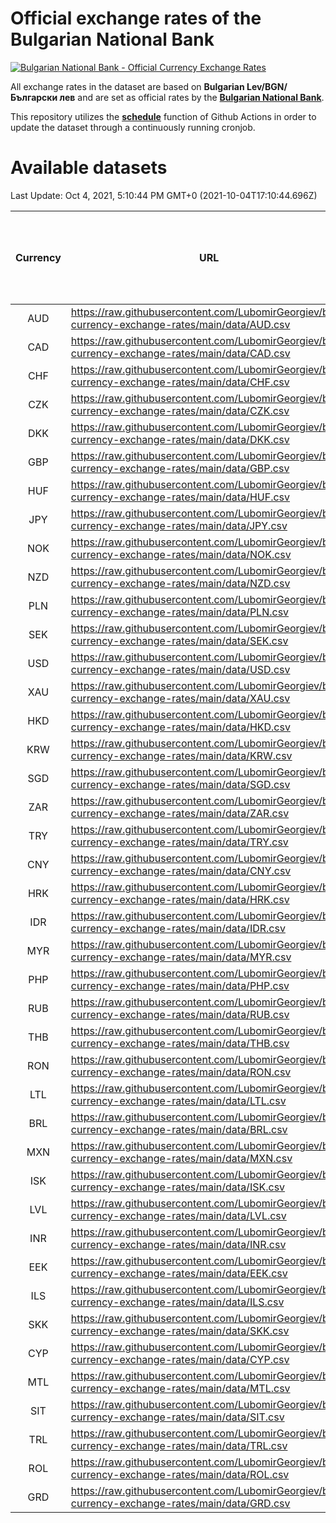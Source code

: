 # Official exchange rates of the Bulgarian National Bank

[![Bulgarian National Bank - Official Currency Exchange Rates](https://github.com/LubomirGeorgiev/bnb-currency-exchange-rates/actions/workflows/update-rates.yml/badge.svg?branch=main)](https://github.com/LubomirGeorgiev/bnb-currency-exchange-rates/actions/workflows/update-rates.yml)

All exchange rates in the dataset are based on **Bulgarian Lev/BGN/Български лев** and are set as official rates by the [**Bulgarian National Bank**](https://www.bnb.bg/Statistics/StExternalSector/StExchangeRates/StERForeignCurrencies/index.htm?toLang=_EN).

This repository utilizes the [**schedule**](https://docs.github.com/en/actions/reference/events-that-trigger-workflows) function of Github Actions in order to update the dataset through a continuously running cronjob.

# Available datasets

<!-- START LINKS (DO NOT EVER FU*ING DELETE THIS COMMENT FOR THE LOVE OF YOUR LIFE!!! IF YOU ARE CURIOS HOW IT WORKS, YOU CAN HAVE A LOOK AT ./src/updateReadme.ts) -->

Last Update: Oct 4, 2021, 5:10:44 PM GMT+0 (2021-10-04T17:10:44.696Z)

| Currency | URL                                                                                             | Number of records | Number of missing days that were filled in |
| :------: | ----------------------------------------------------------------------------------------------- | :---------------: | :----------------------------------------: |
|   AUD    | https://raw.githubusercontent.com/LubomirGeorgiev/bnb-currency-exchange-rates/main/data/AUD.csv |       7916        |                    2446                    |
|   CAD    | https://raw.githubusercontent.com/LubomirGeorgiev/bnb-currency-exchange-rates/main/data/CAD.csv |       7916        |                    2446                    |
|   CHF    | https://raw.githubusercontent.com/LubomirGeorgiev/bnb-currency-exchange-rates/main/data/CHF.csv |       7916        |                    2446                    |
|   CZK    | https://raw.githubusercontent.com/LubomirGeorgiev/bnb-currency-exchange-rates/main/data/CZK.csv |       7916        |                    2446                    |
|   DKK    | https://raw.githubusercontent.com/LubomirGeorgiev/bnb-currency-exchange-rates/main/data/DKK.csv |       7916        |                    2446                    |
|   GBP    | https://raw.githubusercontent.com/LubomirGeorgiev/bnb-currency-exchange-rates/main/data/GBP.csv |       7916        |                    2446                    |
|   HUF    | https://raw.githubusercontent.com/LubomirGeorgiev/bnb-currency-exchange-rates/main/data/HUF.csv |       7916        |                    2446                    |
|   JPY    | https://raw.githubusercontent.com/LubomirGeorgiev/bnb-currency-exchange-rates/main/data/JPY.csv |       7916        |                    2446                    |
|   NOK    | https://raw.githubusercontent.com/LubomirGeorgiev/bnb-currency-exchange-rates/main/data/NOK.csv |       7916        |                    2446                    |
|   NZD    | https://raw.githubusercontent.com/LubomirGeorgiev/bnb-currency-exchange-rates/main/data/NZD.csv |       7916        |                    2446                    |
|   PLN    | https://raw.githubusercontent.com/LubomirGeorgiev/bnb-currency-exchange-rates/main/data/PLN.csv |       7916        |                    2446                    |
|   SEK    | https://raw.githubusercontent.com/LubomirGeorgiev/bnb-currency-exchange-rates/main/data/SEK.csv |       7916        |                    2446                    |
|   USD    | https://raw.githubusercontent.com/LubomirGeorgiev/bnb-currency-exchange-rates/main/data/USD.csv |       7916        |                    2446                    |
|   XAU    | https://raw.githubusercontent.com/LubomirGeorgiev/bnb-currency-exchange-rates/main/data/XAU.csv |       7916        |                    2448                    |
|   HKD    | https://raw.githubusercontent.com/LubomirGeorgiev/bnb-currency-exchange-rates/main/data/HKD.csv |       7617        |                    2358                    |
|   KRW    | https://raw.githubusercontent.com/LubomirGeorgiev/bnb-currency-exchange-rates/main/data/KRW.csv |       7617        |                    2358                    |
|   SGD    | https://raw.githubusercontent.com/LubomirGeorgiev/bnb-currency-exchange-rates/main/data/SGD.csv |       7617        |                    2358                    |
|   ZAR    | https://raw.githubusercontent.com/LubomirGeorgiev/bnb-currency-exchange-rates/main/data/ZAR.csv |       7617        |                    2358                    |
|   TRY    | https://raw.githubusercontent.com/LubomirGeorgiev/bnb-currency-exchange-rates/main/data/TRY.csv |       6096        |                    1885                    |
|   CNY    | https://raw.githubusercontent.com/LubomirGeorgiev/bnb-currency-exchange-rates/main/data/CNY.csv |       5979        |                    1852                    |
|   HRK    | https://raw.githubusercontent.com/LubomirGeorgiev/bnb-currency-exchange-rates/main/data/HRK.csv |       5979        |                    1852                    |
|   IDR    | https://raw.githubusercontent.com/LubomirGeorgiev/bnb-currency-exchange-rates/main/data/IDR.csv |       5979        |                    1852                    |
|   MYR    | https://raw.githubusercontent.com/LubomirGeorgiev/bnb-currency-exchange-rates/main/data/MYR.csv |       5979        |                    1852                    |
|   PHP    | https://raw.githubusercontent.com/LubomirGeorgiev/bnb-currency-exchange-rates/main/data/PHP.csv |       5979        |                    1852                    |
|   RUB    | https://raw.githubusercontent.com/LubomirGeorgiev/bnb-currency-exchange-rates/main/data/RUB.csv |       5979        |                    1852                    |
|   THB    | https://raw.githubusercontent.com/LubomirGeorgiev/bnb-currency-exchange-rates/main/data/THB.csv |       5979        |                    1852                    |
|   RON    | https://raw.githubusercontent.com/LubomirGeorgiev/bnb-currency-exchange-rates/main/data/RON.csv |       5920        |                    1834                    |
|   LTL    | https://raw.githubusercontent.com/LubomirGeorgiev/bnb-currency-exchange-rates/main/data/LTL.csv |       5155        |                    1584                    |
|   BRL    | https://raw.githubusercontent.com/LubomirGeorgiev/bnb-currency-exchange-rates/main/data/BRL.csv |       5009        |                    1555                    |
|   MXN    | https://raw.githubusercontent.com/LubomirGeorgiev/bnb-currency-exchange-rates/main/data/MXN.csv |       5009        |                    1555                    |
|   ISK    | https://raw.githubusercontent.com/LubomirGeorgiev/bnb-currency-exchange-rates/main/data/ISK.csv |       4917        |                    1525                    |
|   LVL    | https://raw.githubusercontent.com/LubomirGeorgiev/bnb-currency-exchange-rates/main/data/LVL.csv |       4792        |                    1472                    |
|   INR    | https://raw.githubusercontent.com/LubomirGeorgiev/bnb-currency-exchange-rates/main/data/INR.csv |       4640        |                    1439                    |
|   EEK    | https://raw.githubusercontent.com/LubomirGeorgiev/bnb-currency-exchange-rates/main/data/EEK.csv |       3999        |                    1225                    |
|   ILS    | https://raw.githubusercontent.com/LubomirGeorgiev/bnb-currency-exchange-rates/main/data/ILS.csv |       3914        |                    1218                    |
|   SKK    | https://raw.githubusercontent.com/LubomirGeorgiev/bnb-currency-exchange-rates/main/data/SKK.csv |       2972        |                    914                     |
|   CYP    | https://raw.githubusercontent.com/LubomirGeorgiev/bnb-currency-exchange-rates/main/data/CYP.csv |       2903        |                    887                     |
|   MTL    | https://raw.githubusercontent.com/LubomirGeorgiev/bnb-currency-exchange-rates/main/data/MTL.csv |       2604        |                    799                     |
|   SIT    | https://raw.githubusercontent.com/LubomirGeorgiev/bnb-currency-exchange-rates/main/data/SIT.csv |       2540        |                    776                     |
|   TRL    | https://raw.githubusercontent.com/LubomirGeorgiev/bnb-currency-exchange-rates/main/data/TRL.csv |       1818        |                    559                     |
|   ROL    | https://raw.githubusercontent.com/LubomirGeorgiev/bnb-currency-exchange-rates/main/data/ROL.csv |       1697        |                    524                     |
|   GRD    | https://raw.githubusercontent.com/LubomirGeorgiev/bnb-currency-exchange-rates/main/data/GRD.csv |        358        |                    106                     |

<!-- END LINKS (DO NOT EVER FU*ING DELETE THIS COMMENT FOR THE LOVE OF YOUR LIFE!!! IF YOU ARE CURIOS HOW IT WORKS, YOU CAN HAVE A LOOK AT ./src/updateReadme.ts) -->
